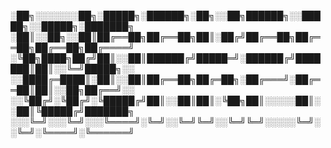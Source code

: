 
░██╗░░░░░░░██╗░█████╗░██████╗░██╗░░██╗██████╗░░█████╗░░█████╗░███████╗
░██║░░██╗░░██║██╔══██╗██╔══██╗██║░██╔╝██╔══██╗██╔══██╗██╔══██╗██╔════╝
░╚██╗████╗██╔╝██║░░██║██████╔╝█████═╝░██████╔╝███████║██║░░╚═╝█████╗░░
░░████╔═████║░██║░░██║██╔══██╗██╔═██╗░██╔═══╝░██╔══██║██║░░██╗██╔══╝░░
░░╚██╔╝░╚██╔╝░╚█████╔╝██║░░██║██║░╚██╗██║░░░░░██║░░██║╚█████╔╝███████╗
░░░╚═╝░░░╚═╝░░░╚════╝░╚═╝░░╚═╝╚═╝░░╚═╝╚═╝░░░░░╚═╝░░╚═╝░╚════╝░╚══════╝
